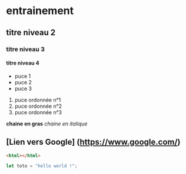 # entrainement

## titre niveau 2

### titre niveau 3

#### titre niveau 4

- puce 1
- puce 2
- puce 3

1. puce ordonnée n°1
2. puce ordonnée n°2
3. puce ordonnée n°3

**chaine en gras**
_chaine en italique_

## [Lien vers Google] (https://www.google.com/)

```html
<html></html>
```

```javascript
let toto = "hello world !";
```
